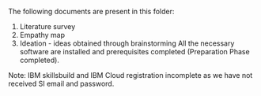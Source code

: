 The following documents are present in this folder:

1. Literature survey
2. Empathy map
3. Ideation - ideas obtained through brainstorming
All the necessary software are installed and prerequisites completed (Preparation Phase completed).

Note: IBM skillsbuild and IBM Cloud registration incomplete as we have not received SI email and password.
